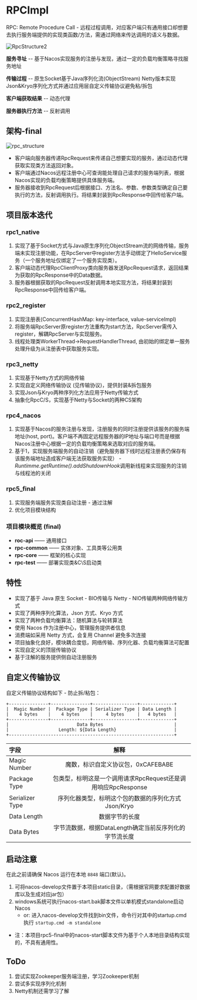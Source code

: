 # RPCImpl

RPC: Remote Procedure Call - 远程过程调用，对应客户端只有通用接口却想要去执行服务端提供的实现类函数/方法，需通过网络来传达调用的语义与数据。

![RpcStructure2](D:\java_web\RPC\static\RpcStructure2.jpg)

**服务寻址** -- 基于Nacos实现服务的注册与发现，通过一定的负载均衡策略寻找服务地址

**传输过程** -- 原生Socket基于Java序列化流(ObjectStream) Netty版本实现Json&Kryo序列化方式并通过应用层自定义传输协议避免粘/拆包

**客户端获取结果** -- 动态代理

**服务器执行方法** -- 反射调用

## 架构-final

![rpc_structure](D:\java_web\RPC\static\rpc_structure.png)

- 客户端向服务器传递RpcRequest来传递自己想要实现的服务，通过动态代理获取实现类方法返回对象。
- 客户端通过Nacos远程注册中心可查询能处理自己请求的服务端列表，根据Nacos实现的负载均衡策略提供具体服务端。
- 服务器接收到RpcRequest后根据接口、方法名、参数、参数类型确定自己要执行的方法，反射调用执行。将结果封装到RpcResponse中回传给客户端。

## 项目版本迭代

### rpc1_native

1. 实现了基于Socket方式与Java原生序列化ObjectStream流的网络传输，服务端未实现注册功能，在RpcServer中register方法手动绑定了HelloService服务（一个服务地址仅绑定了一个服务实现类）。
2. 客户端动态代理RpcClientProxy类向服务器发送RpcRequest请求，返回结果为获取的RpcResponse中的Data数据。
3. 服务器根据获取的RpcRequest反射调用本地实现方法，将结果封装到RpcResponse中回传给客户端。

### rpc2_register

1. 实现注册表(ConcurrentHashMap: key-interface, value-serviceImpl)
2. 将服务端RpcServer原register方法重构为start方法，RpcServer需传入register，解耦RpcServer与实现服务。 
3. 线程处理类WorkerThread->RequestHandlerThread, 由初始的绑定单一服务处理升级为从注册表中获取服务实现。

### rpc3_netty

1. 实现基于Netty方式的网络传输
2. 实现自定义网络传输协议 (见传输协议)，提供封装&拆包服务
3. 实现Json与Kryo两种序列化方法应用于Netty传输方式
4. 抽象化RpcC/S，实现基于Netty与Socket的两种CS架构

### rpc4_nacos

1. 实现基于Nacos的服务注册与发现，注册服务的同时注册提供该服务的服务端地址(host, port)。客户端不再固定远程服务器的IP地址与端口号而是根据Nacos注册中心根据一定的负载均衡策略来选取对应的服务端。
2. 基于1，实现服务端服务的自动注销（避免服务器下线时远程注册表仍保存有该服务端地址造成客户端无法获取服务实现） - *Runtimme.getRuntime().addShutdownHook*调用新线程来实现服务的注销与线程池的关闭

### rpc5_final

1. 实现服务端服务实现类自动注册 - 通过注解
2. 优化项目模块结构

### 项目模块概览 (final)

- **roc-api**	——	通用接口
- **rpc-common**	——	实体对象、工具类等公用类
- **rpc-core**	——	框架的核心实现
- **rpc-test**	——	部署实现类&C\S启动类

## 特性

- 实现了基于 Java 原生 Socket - BIO传输与 Netty - NIO传输两种网络传输方式
- 实现了两种序列化算法，Json 方式、Kryo 方式
- 实现了两种负载均衡算法：随机算法与轮转算法
- 使用 Nacos 作为注册中心，管理服务提供者信息
- 消费端如采用 Netty 方式，会复用 Channel 避免多次连接
- 项目抽象化良好，模块耦合度低，网络传输、序列化器、负载均衡算法可配置
- 实现自定义的顶层传输协议
- 基于注解的服务提供侧自动注册服务

## 自定义传输协议

自定义传输协议结构如下 - 防止拆/粘包：

```
+---------------+---------------+-----------------+-------------+
|  Magic Number |  Package Type | Serializer Type | Data Length |
|    4 bytes    |    4 bytes    |     4 bytes     |   4 bytes   |
+---------------+---------------+-----------------+-------------+
|                          Data Bytes                           |
|                   Length: ${Data Length}                      |
+---------------------------------------------------------------+
```

| 字段            |                             解释                             |
| :-------------- | :----------------------------------------------------------: |
| Magic Number    |              魔数，标识自定义协议包，0xCAFEBABE              |
| Package Type    | 包类型，标明这是一个调用请求RpcRequest还是调用响应RpcResponse |
| Serializer Type |     序列化器类型，标明这个包的数据的序列化方式Json/Kryo      |
| Data Length     |                        数据字节的长度                        |
| Data Bytes      |    字节流数据，根据DataLength确定当前反序列化的字节流长度    |

## 启动注意

在此之前请确保 Nacos 运行在本地 `8848` 端口(默认)。

1. 可将nacos-develop文件置于本项目static目录，（需根据官网要求配置好数据库以及生成对应jar包）
2. windows系统可执行nacos-start.bak脚本文件以单机模式standalone启动Nacos
   - or: 进入nacos-develop文件找到bin文件，命令行对其中的startup.cmd执行 `startup.cmd -m standalone`

- 注：本项目rpc5-final中的nacos-start脚本文件为基于个人本地目录结构实现的，不具有通用性。

## ToDo

1. 尝试实现Zookeeper服务端注册，学习Zookeeper机制
2. 尝试多实现序列化机制
3. Netty机制还需学习了解